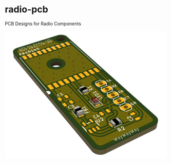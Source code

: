 # radio-pcb
PCB Designs for Radio Components

![rendering of gps board](https://github.com/picusviridis/radio-pcb/blob/main/attachments/gps_board_rendering.png)
